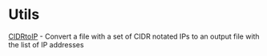 # Utils

[CIDRtoIP](https://github.com/Zenidd/utils/tree/main/cidr-to-ip) - Convert a file with a set of CIDR notated IPs to an output file with the list of IP addresses
